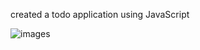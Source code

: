 created a todo application using JavaScript 

![images]("https://github.com/Adilpk/Todo---js/blob/031bb17c3b16c8f9e5dd48968bab7ac019efc5d1/todo.png")
